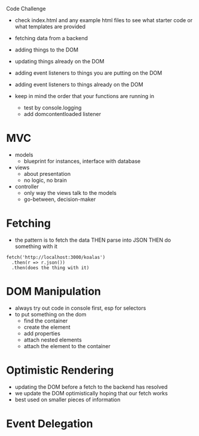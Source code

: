 Code Challenge
- check index.html and any example html files to see what starter code or what templates are provided

- fetching data from a backend
- adding things to the DOM
- updating things already on the DOM
- adding event listeners to things you are putting on the DOM
- adding event listeners to things already on the DOM
- keep in mind the order that your functions are running in
  - test by console.logging
  - add domcontentloaded listener

# MVC
- models
  - blueprint for instances, interface with database
- views
  - about presentation
  - no logic, no brain
- controller
  - only way the views talk to the models
  - go-between, decision-maker

# Fetching
- the pattern is to fetch the data THEN parse into JSON THEN do something with it
```
fetch('http://localhost:3000/koalas')
  .then(r => r.json())
  .then(does the thing with it)
```

# DOM Manipulation
- always try out code in console first, esp for selectors
- to put something on the dom
  - find the container
  - create the element
  - add properties
  - attach nested elements
  - attach the element to the container

# Optimistic Rendering
- updating the DOM before a fetch to the backend has resolved
- we update the DOM optimistically hoping that our fetch works
- best used on smaller pieces of information

# Event Delegation

